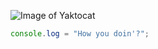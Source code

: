 ![Image of Yaktocat](https://octodex.github.com/images/yaktocat.png)

``` typescript
console.log = "How you doin'?";
```
